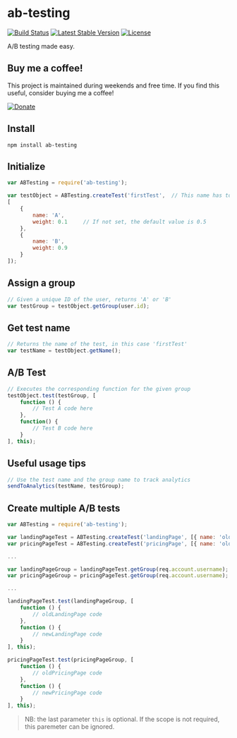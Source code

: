 ab-testing
==========

[![Build Status](https://travis-ci.com/xavimb/ab-testing.svg?branch=master)](https://travis-ci.org/xavimb/ab-testing)
[![Latest Stable Version](https://img.shields.io/npm/v/ab-testing.svg)](https://www.npmjs.com/package/ab-testing)
[![License](https://img.shields.io/npm/l/ab-testing.svg)](https://raw.githubusercontent.com/xavimb/ab-testing/master/LICENSE)

A/B testing made easy.

## Buy me a coffee!

This project is maintained during weekends and free time. If you find this useful, consider buying me a coffee!

<a href="https://www.buymeacoffee.com/xavimb" target="_blank"><img src="https://www.buymeacoffee.com/assets/img/custom_images/orange_img.png" alt="Donate" style="height: auto !important;width: auto !important;" ></a>

## Install

	npm install ab-testing

## Initialize

```javascript
var ABTesting = require('ab-testing');

var testObject = ABTesting.createTest('firstTest', 	// This name has to be unique across all the tests
[
	{
		name: 'A',
		weight: 0.1 	// If not set, the default value is 0.5
	},
	{
		name: 'B',
		weight: 0.9
	}
]);
```

## Assign a group

```javascript
// Given a unique ID of the user, returns 'A' or 'B'
var testGroup = testObject.getGroup(user.id);
```

## Get test name

```javascript
// Returns the name of the test, in this case 'firstTest'
var testName = testObject.getName();
```

## A/B Test

```javascript
// Executes the corresponding function for the given group
testObject.test(testGroup, [
	function () {
		// Test A code here
	},
	function() {
		// Test B code here
	}
], this);
```

## Useful usage tips

```javascript
// Use the test name and the group name to track analytics
sendToAnalytics(testName, testGroup);
```

## Create multiple A/B tests

```javascript
var ABTesting = require('ab-testing');

var landingPageTest = ABTesting.createTest('landingPage', [{ name: 'oldLandingPage' }, { name: 'newLandingPage' }]);
var pricingPageTest = ABTesting.createTest('pricingPage', [{ name: 'oldPricingPage' }, { name: 'newPricingPage' }]);

...

var landingPageGroup = landingPageTest.getGroup(req.account.username);
var pricingPageGroup = pricingPageTest.getGroup(req.account.username);

...

landingPageTest.test(landingPageGroup, [
	function () {
		// oldLandingPage code
	},
	function () {
		// newLandingPage code
	}
], this);

pricingPageTest.test(pricingPageGroup, [
	function () {
		// oldPricingPage code
	},
	function () {
		// newPricingPage code
	}
], this);
```

>NB: the last parameter `this` is optional. If the scope is not required, this paremeter can be ignored.

